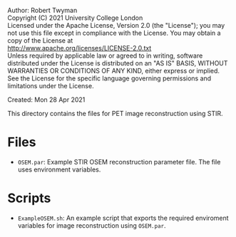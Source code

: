 Author: Robert Twyman<br />
Copyright (C) 2021 University College London<br />
Licensed under the Apache License, Version 2.0 (the "License");
you may not use this file except in compliance with the License.
You may obtain a copy of the License at
<br />
http://www.apache.org/licenses/LICENSE-2.0.txt
<br />
Unless required by applicable law or agreed to in writing, software
distributed under the License is distributed on an "AS IS" BASIS,
WITHOUT WARRANTIES OR CONDITIONS OF ANY KIND, either express or implied.
See the License for the specific language governing permissions and
limitations under the License.

Created:  Mon 28 Apr 2021

This directory contains the files for PET image reconstruction using STIR.


Files
=======

* `OSEM.par`: Example STIR OSEM reconstruction parameter file. The file uses environment variables.


Scripts
=======

* `ExampleOSEM.sh`: An example script that exports the required enviroment variables for image reconstruction using `OSEM.par`.

